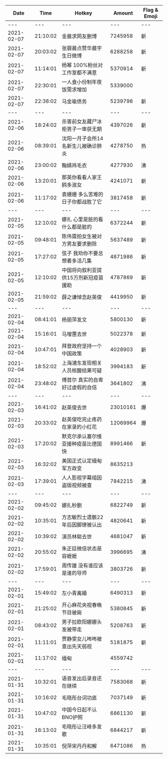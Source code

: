 Date | Time | Hotkey | Amount | Flag & Emoji 
--- | --- | --- | --- | ---
--- | --- | --- | --- | ---
2021-02-07|21:10:02|金晨求网友删博|7245958|新 
2021-02-07|20:03:02|张碧晨点赞华晨宇生日微博|6288258|新 
2021-02-07|11:14:01|杨幂 100%粉丝对工作室都不满意|5370914|新 
2021-02-07|22:30:01|一人食小份制年夜饭需求增加|5339000| 
2021-02-07|22:38:02|马金瑜债务|5239798|新 
--- | --- | --- | --- | ---
2021-02-06|18:24:02|杀害前女友藏尸冰柜男子一审获无期|4397026|新 
2021-02-06|08:39:01|沈阳一月子会所14名新生儿被确诊肺炎|4278750|热 
2021-02-06|23:00:02|鞠婧祎毛衣|4277930|沸 
2021-02-06|13:20:01|那英你看看人家王鸥多淑女|4241071|新 
2021-02-06|11:17:02|袁姗姗 多么苦难的日子你都战胜了它|3817458|新 
--- | --- | --- | --- | ---
2021-02-05|12:10:02|娜扎 心里是脏的看什么都是脏的|6372244|新 
2021-02-05|09:48:01|陈伟霆拍女生被对方男友要求删除|5637489|新 
2021-02-05|17:27:02|弦子 我劝你不要总想着多活几集|4871986|新 
2021-02-05|12:10:02|中国将向叙利亚提供15万剂新冠疫苗援助|4787869|新 
2021-02-05|21:59:02|薛之谦悼念赵英俊|4419950|新 
--- | --- | --- | --- | ---
2021-02-04|08:41:01|杨丽萍发文|5800130|新 
2021-02-04|15:16:01|马增蕙去世|5022378|新 
2021-02-04|10:47:01|拜登政府坚持一个中国政策|4028903|新 
2021-02-04|18:52:02|上海浦东发现相关人员核酸结果可疑|3994183|新 
2021-02-04|23:48:02|傅首尔 真实的自卑好过虚假的自信|3641802|沸 
--- | --- | --- | --- | ---
2021-02-03|16:41:02|赵英俊去世|23010161|爆 
2021-02-03|20:33:02|赵英俊吃完止疼药在家录的小红花|12069964|爆 
2021-02-03|17:20:02|默克尔承认塞尔维亚接种疫苗比德国快|8991466|新 
2021-02-03|16:32:02|美国正式认定缅甸军方政变|8635213| 
2021-02-03|17:39:01|人人影视字幕组因盗版视频被查|7842215|沸 
--- | --- | --- | --- | ---
2021-02-02|09:45:02|娜扎秒删|6822749|新 
2021-02-02|10:35:01|方志敏烈士遗骸22年后因脚镣被认出|4820641|新 
2021-02-02|10:39:02|演员林聪去世|4681047|新 
2021-02-02|20:55:02|朱正廷微信状态是容嬷嬷|3996695|沸 
2021-02-02|17:59:01|周传雄 没有谁应该是谁的导师|3803726|新 
--- | --- | --- | --- | ---
2021-02-01|15:49:02|左小青离婚|6490313|新 
2021-02-01|21:25:02|开心麻花央视春晚节目被毙|5380845|新 
2021-02-01|08:43:02|男子拉欧阳娜娜头发被带走|5208763|新 
2021-02-01|11:11:01|贾静雯女儿咘咘被查出先天弱视|5181875|新 
2021-02-01|11:17:02|缅甸|4559742| 
--- | --- | --- | --- | ---
2021-01-31|10:32:01|语音发出后录音还在继续|7583068|新 
2021-01-31|10:16:02|毛晓彤台词功底|7037149|新 
2021-01-31|10:47:02|中国今日起不认BNO护照|6861130|新 
2021-01-31|16:13:02|毛晓彤让汪峰多发歌|6844217|新 
2021-01-31|10:35:01|倪萍宋丹丹和解|6471086|热 

